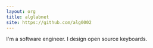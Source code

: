 ```yaml
---
layout: org
title: alglabnet
site: https://github.com/alg0002
---
```

I'm a software engineer. I design open source keyboards.